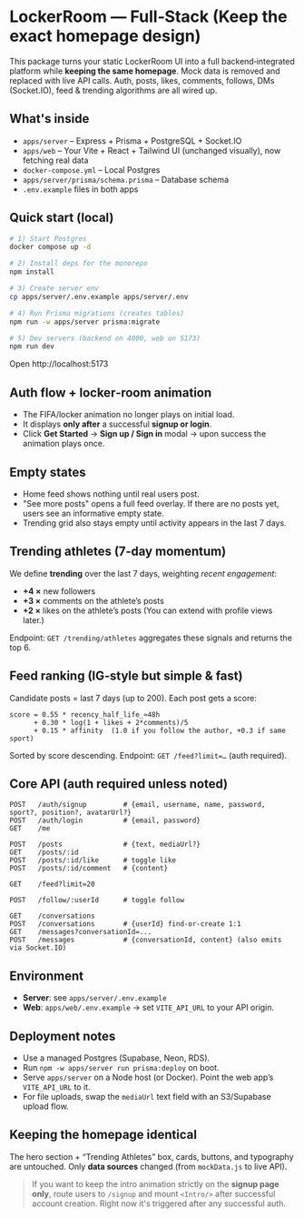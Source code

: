 # LockerRoom — Full‑Stack (Keep the exact homepage design)

This package turns your static LockerRoom UI into a full backend‑integrated platform while **keeping the same homepage**. 
Mock data is removed and replaced with live API calls. Auth, posts, likes, comments, follows, DMs (Socket.IO), feed & trending algorithms are all wired up.

## What's inside
- `apps/server` – Express + Prisma + PostgreSQL + Socket.IO
- `apps/web` – Your Vite + React + Tailwind UI (unchanged visually), now fetching real data
- `docker-compose.yml` – Local Postgres
- `apps/server/prisma/schema.prisma` – Database schema
- `.env.example` files in both apps

## Quick start (local)
```bash
# 1) Start Postgres
docker compose up -d

# 2) Install deps for the monorepo
npm install

# 3) Create server env
cp apps/server/.env.example apps/server/.env

# 4) Run Prisma migrations (creates tables)
npm run -w apps/server prisma:migrate

# 5) Dev servers (backend on 4000, web on 5173)
npm run dev
```

Open http://localhost:5173

## Auth flow + locker‑room animation
- The FIFA/locker animation no longer plays on initial load.
- It displays **only after** a successful **signup or login**.
- Click **Get Started** → **Sign up / Sign in** modal → upon success the animation plays once.

## Empty states
- Home feed shows nothing until real users post.
- "See more posts" opens a full feed overlay. If there are no posts yet, users see an informative empty state.
- Trending grid also stays empty until activity appears in the last 7 days.

## Trending athletes (7‑day momentum)
We define **trending** over the last 7 days, weighting _recent engagement_:
- **+4 ×** new followers
- **+3 ×** comments on the athlete’s posts
- **+2 ×** likes on the athlete’s posts
(You can extend with profile views later.)

Endpoint: `GET /trending/athletes` aggregates these signals and returns the top 6.

## Feed ranking (IG‑style but simple & fast)
Candidate posts = last 7 days (up to 200). Each post gets a score:
```
score = 0.55 * recency_half_life_≈48h
      + 0.30 * log(1 + likes + 2*comments)/5
      + 0.15 * affinity  (1.0 if you follow the author, +0.3 if same sport)
```
Sorted by score descending. Endpoint: `GET /feed?limit=…` (auth required).

## Core API (auth required unless noted)
```
POST   /auth/signup         # {email, username, name, password, sport?, position?, avatarUrl?}
POST   /auth/login          # {email, password}
GET    /me

POST   /posts               # {text, mediaUrl?}
GET    /posts/:id
POST   /posts/:id/like      # toggle like
POST   /posts/:id/comment   # {content}

GET    /feed?limit=20

POST   /follow/:userId      # toggle follow

GET    /conversations
POST   /conversations       # {userId} find-or-create 1:1
GET    /messages?conversationId=...
POST   /messages            # {conversationId, content} (also emits via Socket.IO)
```

## Environment
- **Server**: see `apps/server/.env.example`
- **Web**: `apps/web/.env.example` → set `VITE_API_URL` to your API origin.

## Deployment notes
- Use a managed Postgres (Supabase, Neon, RDS).
- Run `npm -w apps/server run prisma:deploy` on boot.
- Serve `apps/server` on a Node host (or Docker). Point the web app’s `VITE_API_URL` to it.
- For file uploads, swap the `mediaUrl` text field with an S3/Supabase upload flow.

## Keeping the homepage identical
The hero section + “Trending Athletes” box, cards, buttons, and typography are untouched. 
Only **data sources** changed (from `mockData.js` to live API).

> If you want to keep the intro animation strictly on the **signup page only**, route users to `/signup` and mount `<Intro/>` after successful account creation. Right now it's triggered after any successful auth.